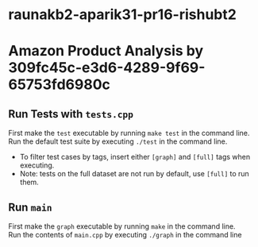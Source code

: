 # raunakb2-aparik31-pr16-rishubt2
# Amazon Product Analysis by 309fc45c-e3d6-4289-9f69-65753fd6980c

## Run Tests with `tests.cpp` <br>
First make the `test` executable by running `make test` in the command line. <br>
Run the default test suite by executing `./test` in the command line. <br>
- To filter test cases by tags, insert either `[graph]` and `[full]` tags when executing.
- Note: tests on the full dataset are not run by default, use `[full]` to run them.

## Run `main`
First make the `graph` executable by running `make` in the command line. <br>
Run the contents of `main.cpp` by executing `./graph` in the command line
